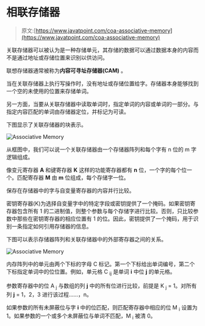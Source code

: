 # 相联存储器

> 原文:[https://www.javatpoint.com/coa-associative-memory](https://www.javatpoint.com/coa-associative-memory)

关联存储器可以被认为是一种存储单元，其存储的数据可以通过数据本身的内容而不是通过地址或存储位置来识别以供访问。

联想存储器通常被称为**内容可寻址存储器(CAM)** 。

当在关联存储器上执行写操作时，没有地址或存储位置给字。存储器本身能够找到一个空的未使用的位置来存储单词。

另一方面，当要从关联存储器中读取单词时，指定单词的内容或单词的一部分。与指定内容匹配的单词由存储器定位，并标记为可读。

下图显示了关联存储器的块表示。

![Associative Memory](../Images/b96d336e603b567fcc4d99c32f269fb1.png)

从框图中，我们可以说一个关联存储器由一个存储器阵列和每个字有 n 位的 m 字逻辑组成。

像变元寄存器 **A** 和键寄存器 **K** 这样的功能寄存器都有 **n** 位，一个字的每个位一个。匹配寄存器 **M** 由 **m** 位组成，每个存储字一位。

保存在存储器中的字与自变量寄存器的内容并行比较。

密钥寄存器(K)为选择自变量字中的特定字段或密钥提供了一个掩码。如果密钥寄存器包含所有 1 的二进制值，则整个参数与每个存储字进行比较。否则，只比较参数中那些在密钥寄存器的相应位置有 1 的位。因此，密钥提供了一个掩码，用于识别一条指定如何引用存储器的信息。

下图可以表示存储器阵列和关联存储器中的外部寄存器之间的关系。

![Associative Memory](../Images/5f2e09322ab8554d9739e47278755e87.png)

内存阵列中的单元由两个下标的字母 C 标记。第一个下标给出单词编号，第二个下标指定单词中的位位置。例如，单元格 C <sub>ij</sub> 是单词 **i** 中位 **j** 的单元格。

参数寄存器中的位 A <sub>j</sub> 与数组的列 **j** 中的所有位进行比较，前提是 K <sub>j</sub> = 1。对所有列 **j** = 1，2，3 进行该过程......，n。

如果参数的所有未屏蔽位与字 **i** 中的位匹配，则匹配寄存器中相应的位 M <sub>i</sub> 设置为 1。如果参数的一个或多个未屏蔽位与单词不匹配，M <sub>i</sub> 被清 0。